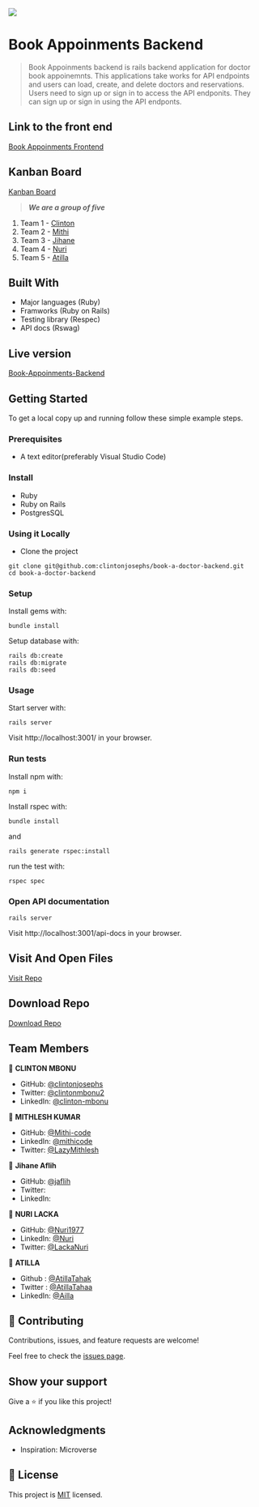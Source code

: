 ![](https://img.shields.io/badge/thecodechaser-blueviolet)

# Book Appoinments Backend

> Book Appoinments backend is rails backend application for doctor book appoinemnts. This applications take works for API endpoints and users can load, create, and delete doctors and reservations. Users need to sign up or sign in to access the API endponits. They can sign up or sign in using the API endponts.

## Link to the front end

[Book Appoinments Frontend](https://github.com/clintonjosephs/book-a-doctor-frontend)

## Kanban Board
[Kanban Board](https://github.com/clintonjosephs/book-a-doctor-backend/projects/1)


> ***We are a group of five***
1. Team 1 - [Clinton](https://github.com/clintonjosephs)
2. Team 2 - [Mithi](https://github.com/Mithi-code)
3. Team 3 - [Jihane](https://github.com/jaflih)
4. Team 4 - [Nuri](https://github.com/Nuri1977)
5. Team 5 - [Atilla](https://github.com/AtillaTahak)

## Built With

- Major languages (Ruby)
- Framworks (Ruby on Rails)
- Testing library (Respec)
- API docs (Rswag)

## Live version

[Book-Appoinments-Backend]()

## Getting Started

To get a local copy up and running follow these simple example steps.

### Prerequisites
- A text editor(preferably Visual Studio Code)

### Install
- Ruby
- Ruby on Rails
- PostgresSQL

### Using it Locally

- Clone the project
```
git clone git@github.com:clintonjosephs/book-a-doctor-backend.git
cd book-a-doctor-backend
```

### Setup

Install gems with:

```
bundle install
```

Setup database with:

```
rails db:create
rails db:migrate
rails db:seed
```

### Usage

Start server with:

```
rails server
```

Visit http://localhost:3001/ in your browser.

### Run tests

Install npm with:

```
npm i
```

Install rspec with:

```
bundle install
```

and

```
rails generate rspec:install
```

run the test with:

```
rspec spec
```

### Open API documentation

```
rails server
```

Visit http://localhost:3001/api-docs in your browser.

## Visit And Open Files

[Visit Repo](https://github.com/clintonjosephs/book-a-doctor-backend)

## Download Repo

[Download Repo](https://github.com/clintonjosephs/book-a-doctor-backend.git)


## Team Members

👤 **CLINTON MBONU**

- GitHub: [@clintonjosephs](https://github.com/clintonjosephs)
- Twitter: [@clintonmbonu2](https://twitter.com/clintonmbonu2)
- LinkedIn: [@clinton-mbonu](https://www.linkedin.com/in/clinton-mbonu/)

👤 **MITHLESH KUMAR**

- GitHub: [@Mithi-code](https://github.com/Mithi-code)
- LinkedIn: [@mithicode](https://www.linkedin.com/in/mithicode/)
- Twitter: [@LazyMithlesh](https://twitter.com/LazyMithlesh)

👤 **Jihane Aflih**

- GitHub: [@jaflih](https://github.com/jaflih)
- Twitter: []()
- LinkedIn: []()

👤 **NURI LACKA**

- GitHub: [@Nuri1977](https://github.com/Nuri1977)
- LinkedIn: [@Nuri](https://www.linkedin.com/in/nuri-lacka-7141b01ba/)
- Twitter: [@LackaNuri](https://twitter.com/LackaNuri)

👤 **ATILLA**

- Github : [@AtillaTahak](https://github.com/AtillaTahak)
- Twitter : [@AtillaTahaa](https://twitter.com/AtillaTahaa)
- LinkedIn: [@Ailla](https://www.linkedin.com/in/atilla-taha-k%C3%B6rd%C3%BC%C4%9F%C3%BCm-a93702186/)

## 🤝 Contributing

Contributions, issues, and feature requests are welcome!

Feel free to check the [issues page](https://github.com/clintonjosephs/book-a-doctor-backend/issues).

## Show your support

Give a ⭐️ if you like this project!

## Acknowledgments

- Inspiration: Microverse

## 📝 License

This project is [MIT](./LICENSE.md) licensed.